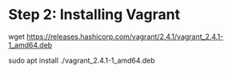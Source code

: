 # Step 2: Installing Vagrant

wget https://releases.hashicorp.com/vagrant/2.4.1/vagrant_2.4.1-1_amd64.deb

sudo apt install ./vagrant_2.4.1-1_amd64.deb